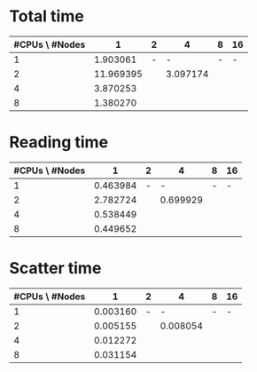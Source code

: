 # Total time
| #CPUs \ #Nodes   | 1  | 2 | 4 | 8 | 16 |
|---|---|---|---|---|---|
| 1 | 1.903061  | - | - | - | - |
| 2 | 11.969395 |   | 3.097174 |   |   |
| 4 | 3.870253  |   |   |   |   |
| 8 | 1.380270  |   |   |   |   |

# Reading time
| #CPUs \ #Nodes   | 1  | 2 | 4 | 8 | 16 |
|---|---|---|---|---|---|
| 1 | 0.463984 | - | - | - | - |
| 2 | 2.782724 |   | 0.699929 |   |   |
| 4 | 0.538449 |   |   |   |   |
| 8 | 0.449652 |   |   |   |   |

# Scatter time
| #CPUs \ #Nodes   | 1  | 2 | 4 | 8 | 16 |
|---|---|---|---|---|---|
| 1 | 0.003160  | - | - | - | - |
| 2 | 0.005155  |   | 0.008054 |   |   |
| 4 | 0.012272  |   |   |   |   |
| 8 | 0.031154  |   |   |   |   |